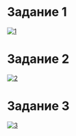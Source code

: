 # Задание 1
<a href="https://ibb.co/YdmP4D2"><img src="https://i.ibb.co/X51jfyX/1.png" alt="1" border="0"></a>
# Задание 2
<a href="https://ibb.co/891CjCz"><img src="https://i.ibb.co/VTf1v1H/2.png" alt="2" border="0"></a>
# Задание 3
<a href="https://ibb.co/KbjYrmz"><img src="https://i.ibb.co/ckcPrxX/3.png" alt="3" border="0"></a>

